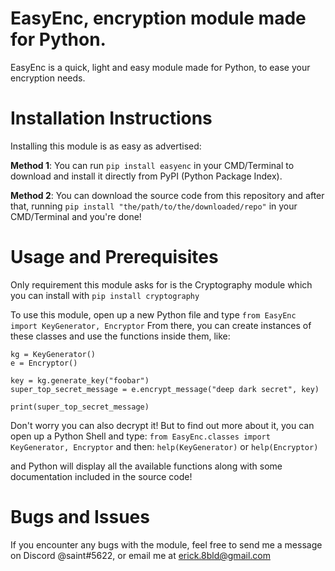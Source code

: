 # EasyEnc, encryption module made for Python.
EasyEnc is a quick, light and easy module made for Python, to ease your encryption needs.

# Installation Instructions
Installing this module is as easy as advertised:

**Method 1**:
    You can run `pip install easyenc` in your CMD/Terminal to download and install it
    directly from PyPI (Python Package Index).

**Method 2**:
    You can download the source code from this repository and after that, running
    `pip install "the/path/to/the/downloaded/repo"`
    in your CMD/Terminal and you're done!


# Usage and Prerequisites
Only requirement this module asks for is the Cryptography module which you can install with
`pip install cryptography`

To use this module, open up a new Python file and type
`from EasyEnc import KeyGenerator, Encryptor`
From there, you can create instances of these classes and use the functions inside them, like:
```
kg = KeyGenerator()
e = Encryptor()

key = kg.generate_key("foobar")
super_top_secret_message = e.encrypt_message("deep dark secret", key)

print(super_top_secret_message)
```

Don't worry you can also decrypt it! But to find out more about it, you can open up a Python Shell and type:
`from EasyEnc.classes import KeyGenerator, Encryptor`
and then:
`help(KeyGenerator)` or `help(Encryptor)`

and Python will display all the available functions along with some documentation included in the source code! 


# Bugs and Issues
If you encounter any bugs with the module, feel free to send me a message on Discord @saint#5622, or email me at erick.8bld@gmail.com